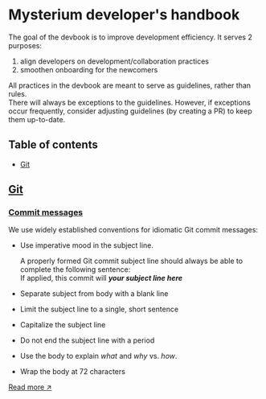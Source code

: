 # Mysterium developer's handbook

The goal of the devbook is to improve development efficiency. It serves 2 purposes: 

1. align developers on development/collaboration practices
2. smoothen onboarding for the newcomers

All practices in the devbook are meant to serve as guidelines, rather than rules.  
There will always be exceptions to the guidelines. 
However, if exceptions occur frequently, consider adjusting guidelines (by creating a PR) to keep them up-to-date.

## Table of contents

* [Git](#git)

## [Git](#git)

### [Commit messages](#commit-messages)

We use widely established conventions for idiomatic Git commit messages:

- Use imperative mood in the subject line.  

  A properly formed Git commit subject line should always be able to complete the following sentence:  
  If applied, this commit will _**your subject line here**_
- Separate subject from body with a blank line
- Limit the subject line to a single, short sentence
- Capitalize the subject line
- Do not end the subject line with a period
- Use the body to explain _what_ and _why_ vs. _how_.  
- Wrap the body at 72 characters

[Read more &#x2197;](https://chris.beams.io/posts/git-commit/)

